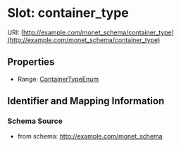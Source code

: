 # Slot: container_type

URI: [http://example.com/monet_schema/container_type](http://example.com/monet_schema/container_type)



<!-- no inheritance hierarchy -->


## Properties

 * Range: [ContainerTypeEnum](ContainerTypeEnum.md)



## Identifier and Mapping Information







### Schema Source


* from schema: http://example.com/monet_schema



